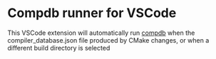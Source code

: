 Compdb runner for VSCode
========================

This VSCode extension will automatically run [compdb](https://github.com/Sarcasm/compdb) when the compiler_database.json file produced by CMake changes, or when a different build directory is selected
